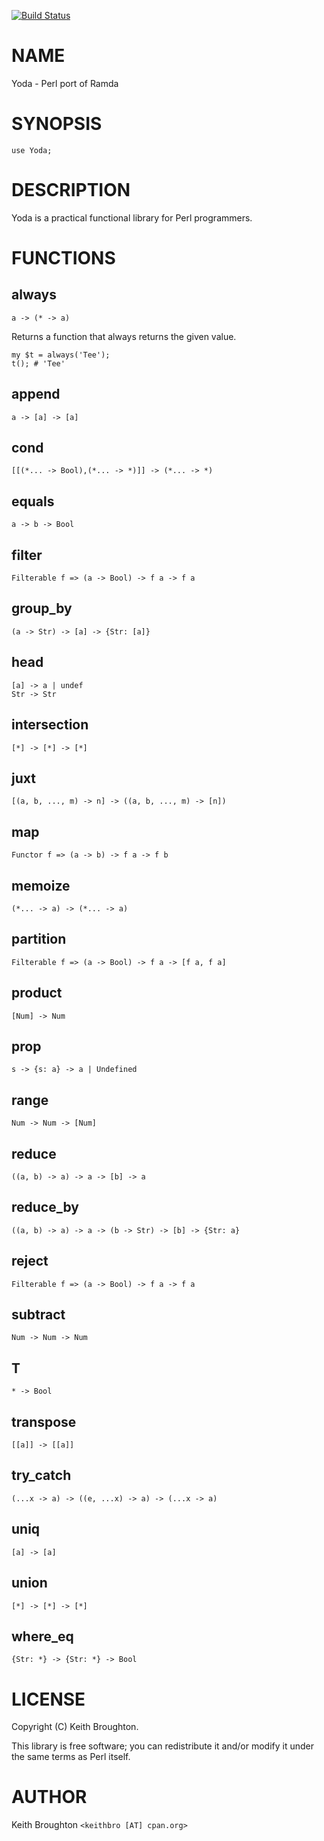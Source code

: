 [![Build Status](https://travis-ci.org/keithbro/yoda.svg?branch=master)](https://travis-ci.org/keithbro/yoda)
# NAME

Yoda - Perl port of Ramda

# SYNOPSIS

    use Yoda;

# DESCRIPTION

Yoda is a practical functional library for Perl programmers.

# FUNCTIONS

## always

    a -> (* -> a)

Returns a function that always returns the given value.

    my $t = always('Tee');
    t(); # 'Tee'

## append

    a -> [a] -> [a]

## cond

    [[(*... -> Bool),(*... -> *)]] -> (*... -> *)

## equals

    a -> b -> Bool

## filter

    Filterable f => (a -> Bool) -> f a -> f a

## group\_by

    (a -> Str) -> [a] -> {Str: [a]}

## head

    [a] -> a | undef
    Str -> Str

## intersection

    [*] -> [*] -> [*]

## juxt

    [(a, b, ..., m) -> n] -> ((a, b, ..., m) -> [n])

## map

    Functor f => (a -> b) -> f a -> f b

## memoize

    (*... -> a) -> (*... -> a)

## partition

    Filterable f => (a -> Bool) -> f a -> [f a, f a]

## product

    [Num] -> Num

## prop

    s -> {s: a} -> a | Undefined

## range

    Num -> Num -> [Num]

## reduce

    ((a, b) -> a) -> a -> [b] -> a

## reduce\_by

    ((a, b) -> a) -> a -> (b -> Str) -> [b] -> {Str: a}

## reject

    Filterable f => (a -> Bool) -> f a -> f a

## subtract

    Num -> Num -> Num

## T

    * -> Bool

## transpose

    [[a]] -> [[a]]

## try\_catch

    (...x -> a) -> ((e, ...x) -> a) -> (...x -> a)

## uniq

    [a] -> [a]

## union

    [*] -> [*] -> [*]

## where\_eq

    {Str: *} -> {Str: *} -> Bool

# LICENSE

Copyright (C) Keith Broughton.

This library is free software; you can redistribute it and/or modify
it under the same terms as Perl itself.

# AUTHOR

Keith Broughton `<keithbro [AT] cpan.org>`
